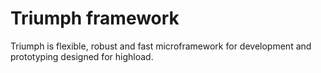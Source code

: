 # Triumph framework
Triumph is flexible, robust and fast microframework for development and prototyping designed for highload.
